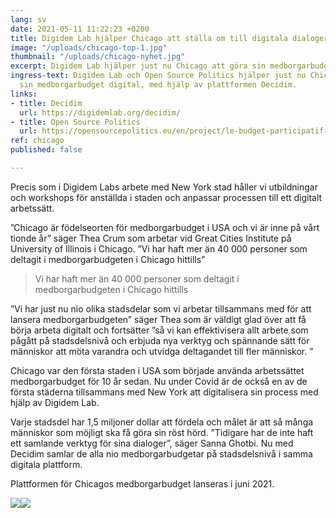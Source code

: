 ```yaml
---
lang: sv
date: 2021-05-11 11:22:23 +0200
title: Digidem Lab hjälper Chicago att ställa om till digitala dialoger
image: "/uploads/chicago-top-1.jpg"
thumbnail: "/uploads/chicago-nyhet.jpg"
excerpt: Digidem Lab hjälper just nu Chicago att göra sin medborgarbudget digital.
ingress-text: Digidem Lab och Open Source Politics hjälper just nu Chicago att göra
  sin medborgarbudget digital, med hjälp av plattformen Decidim.
links:
- title: Decidim
  url: https://digidemlab.org/decidim/
- title: Open Source Politics
  url: https://opensourcepolitics.eu/en/project/le-budget-participatif-de-chicago/
ref: chicago
published: false

---
```

Precis som i Digidem Labs arbete med New York stad håller vi utbildningar och workshops för anställda i staden och anpassar processen till ett digitalt arbetssätt.

”Chicago är födelseorten för medborgarbudget i USA och vi är inne på vårt tionde år” säger Thea Crum som arbetar vid Great Cities Institute på University of Illinois i Chicago. ”Vi har haft mer än 40 000 personer som deltagit i medborgarbudgeten i Chicago hittills”

> Vi har haft mer än 40 000 personer som deltagit i medborgarbudgeten i Chicago hittills

”Vi har just nu nio olika stadsdelar som vi arbetar tillsammans med för att lansera medborgarbudgeten” säger Thea som är väldigt glad över att få börja arbeta digitalt och fortsätter ”så vi kan effektivisera allt arbete som pågått på stadsdelsnivå och erbjuda nya verktyg och spännande sätt för människor att möta varandra och utvidga deltagandet till fler människor. ”

Chicago var den första staden i USA som började använda arbetssättet medborgarbudget för 10 år sedan. Nu under Covid är de också en av de första städerna tillsammans med New York att digitalisera sin process med hjälp av Digidem Lab.

Varje stadsdel har 1,5 miljoner dollar att fördela och målet är att så många människor som möjligt ska få göra sin röst hörd. ”Tidigare har de inte haft ett samlande verktyg för sina dialoger”, säger Sanna Ghotbi. Nu med Decidim samlar de alla nio medborgarbudgetar på stadsdelsnivå i samma digitala plattform.

Plattformen för Chicagos medborgarbudget lanseras i juni 2021.

![](/uploads/chicago3.jpg)![](/uploads/chicaco2.jpg)